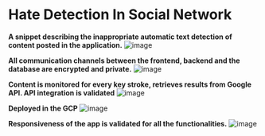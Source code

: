 # Hate Detection In Social Network
**A snippet describing the inappropriate automatic text detection of content posted in the application.**
![image](https://github.com/SriBaraniVasthan/HateDetectionInSocialNetwork/assets/63550126/f6da9d1f-3c3e-472f-9d58-baa5046ebf84)

**All communication channels between the frontend, backend and the database are encrypted and private.**
![image](https://github.com/SriBaraniVasthan/HateDetectionInSocialNetwork/assets/63550126/8ef217d2-0025-4da1-9183-836eaa90ab09)

**Content is monitored for every key stroke, retrieves results from Google API. API integration is validated**
![image](https://github.com/SriBaraniVasthan/HateDetectionInSocialNetwork/assets/63550126/6a550600-fce8-4284-adb3-1b55f0125e63)

**Deployed in the GCP**
![image](https://github.com/SriBaraniVasthan/HateDetectionInSocialNetwork/assets/63550126/6f67004c-5e6a-488a-bd7f-65eb6d990dd7)

**Responsiveness of the app is validated for all the functionalities.**
![image](https://github.com/SriBaraniVasthan/HateDetectionInSocialNetwork/assets/63550126/81fa6df7-f095-4348-9168-5196ecc9cad8)


